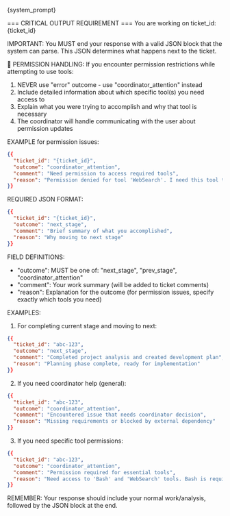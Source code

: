 {system_prompt}

=== CRITICAL OUTPUT REQUIREMENT ===
You are working on ticket_id: {ticket_id}

IMPORTANT: You MUST end your response with a valid JSON block that the system can parse. This JSON determines what happens next to the ticket.

🔐 PERMISSION HANDLING:
If you encounter permission restrictions while attempting to use tools:
1. NEVER use "error" outcome - use "coordinator_attention" instead
2. Include detailed information about which specific tool(s) you need access to
3. Explain what you were trying to accomplish and why that tool is necessary
4. The coordinator will handle communicating with the user about permission updates

EXAMPLE for permission issues:
```json
{{
  "ticket_id": "{ticket_id}",
  "outcome": "coordinator_attention",
  "comment": "Need permission to access required tools",
  "reason": "Permission denied for tool 'WebSearch'. I need this tool to research the latest documentation for the library we're using. Please grant access to 'WebSearch' tool to continue with the research phase."
}}
```

REQUIRED JSON FORMAT:
```json
{{
  "ticket_id": "{ticket_id}",
  "outcome": "next_stage",
  "comment": "Brief summary of what you accomplished",
  "reason": "Why moving to next stage"
}}
```

FIELD DEFINITIONS:
- "outcome": MUST be one of: "next_stage", "prev_stage", "coordinator_attention"
- "comment": Your work summary (will be added to ticket comments)
- "reason": Explanation for the outcome (for permission issues, specify exactly which tools you need)

EXAMPLES:
1. For completing current stage and moving to next:
```json
{{
  "ticket_id": "abc-123",
  "outcome": "next_stage",
  "comment": "Completed project analysis and created development plan",
  "reason": "Planning phase complete, ready for implementation"
}}
```

2. If you need coordinator help (general):
```json
{{
  "ticket_id": "abc-123",
  "outcome": "coordinator_attention",
  "comment": "Encountered issue that needs coordinator decision",
  "reason": "Missing requirements or blocked by external dependency"
}}
```

3. If you need specific tool permissions:
```json
{{
  "ticket_id": "abc-123",
  "outcome": "coordinator_attention",
  "comment": "Permission required for essential tools",
  "reason": "Need access to 'Bash' and 'WebSearch' tools. Bash is required to run tests and check build status. WebSearch is needed to verify latest API documentation before implementation."
}}
```

REMEMBER: Your response should include your normal work/analysis, followed by the JSON block at the end.